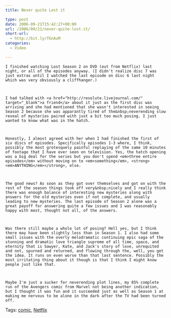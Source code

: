 ```yaml
---
title: Never quite Lost it

type: post
date: 2006-09-21T15:42:27+00:00
url: /2006/09/21/never-quite-lost-it/
short-url:
  - http://bit.ly/fGnAuM
categories:
  - Video

---
```

<div class='microid-mailto+http:sha1:5ae7f71c8e8316f3a7f96a6234359d3249054191'>
  
    I finished watching Lost Season 2 on DVD (out from Netflix) last night, or all of the episodes anyway. (I didn't realize disc 7 was just extras until I watched the last episode on disc 6 last night which was very obviously a cliffhanger.)
  
  
  
    I had talked with <a href="http://resolute.livejournal.com/" target="_blank">a friend</a> about it just as the first disc was arriving and she had mentioned that she wasn't interested in seeing Season 2 because she was apparantly tired of the&nbsp;neverending slow reveal of mysteries paired with just a bit too much posing. I just wanted to know what was in the hatch.
  
  
  
    Honestly, I almost agreed with her when I had finished the first of six discs of episodes. Specifically episodes 1-3 where, I think, possibly the most grotesquely painful replaying of the same 10 minutes of footage that I have ever seen on television. Yes, the hatch opening was a big deal for the series but you don't spend <em>three entire episodes</em> without moving on to <em>something</em>, <strong><em>ANYTHING</em></strong>, else.
  
  
  
    The good news? As soon as they got over themselves and got on with the rest of the season things took off very&nbsp;nicely and I really think there was enough balance of interesting new mysteries along with answers for the old mysteries even if not complete, and usually leading to new mysteries. The last episode of Season 2 alone was a great payoff for answering quite a few issues and I was reasonably happy with most, thought not all, of the answers.
  
  
  
    Was there still maybe a whole lot of posing? Hell yes, but I think there may have been slightly less than in Season 1. I also had some small issues with the overly melodramatic continuing epic saga of the stunning and dramatic love triangle supreme of all time, space, and eternity that is Sawyer, Kate, and Jack's story of love, unrequited and not, spurned and returned, and flowing through the, well, you get the idea. It runs on even worse than that last sentence. Possibly the most irritating thing about it though is that I think I might know people just like that.
  
  
  
    Maybe I'm just a sucker for neverending plot lines, my 85% complete run of the Avengers comic from Marvel not being another indication, but I thought it was fun and it succeeded just as well as Season 1 at making me nervous to be alone in the dark after the TV had been turned off.
  
</div>

<div class="st-post-tags">
  Tags: <a href="http://www.cavort.org/tag/comic/" title="comic" rel="tag">comic</a>, <a href="http://www.cavort.org/tag/netflix/" title="Netflix" rel="tag">Netflix</a><br />
</div>